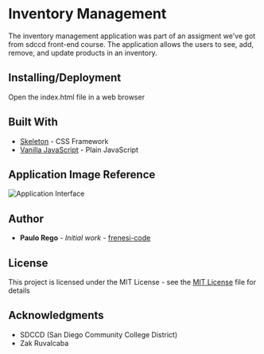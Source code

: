 # Inventory Management

The inventory management application was part of an assigment we've got from sdccd front-end course. The application allows the users to see, add, remove, and update products in an inventory.

## Installing/Deployment

Open the index.html file in a web browser

## Built With

- [Skeleton](http://getskeleton.com/) - CSS Framework 
- [Vanilla JavaScript](https://developer.mozilla.org/en-US/docs/Web/JavaScript/‎) - Plain JavaScript 

## Application Image Reference

![Application Interface](https://ucd0e87f0d52c4f6bcdab7381ca9.previews.dropboxusercontent.com/p/thumb/AAwofkCxN5vcqFk9Ampl4WwHB-rYLFJeiiLnnRBg1HzPSE_kgvnVxcTWh5tMCPj6h--gOumYUoId2rrWlv1oUTB--pTpMP7AiuWzS64h9IUh8fKGtBkzNFombfZ-Rjj2SAszAISs_UlahQ2nqo30k9ouWnNHrtunH34P9h_FEzLNWbUUzdgePQ_CxunnWCszXNogQ8w2fE5mPUWPRQh3A6gZfPYsOuMYqely--tJU55g7GQiqdE86N-KA5-u-QDFoAHyXph21-p58TatT5VFRorQLqlW4f6kvgF77e_6GPVjvkM2vryLEbZ9UbdYfxALnv-Me0KJGAMfuScV9tATp-Ff1Fbbs23AL_r0lDrAKwndSI_Jat4cgxbRDGuCiO_yMuA1UpbX5uwD9j9-wwRjiCDo/p.png?fv_content=true&size_mode=5)

## Author

- **Paulo Rego** - _Initial work_ - [frenesi-code](https://github.com/frenesi-code/)

## License

This project is licensed under the MIT License - see the [MIT License](https://simple.wikipedia.org/wiki/MIT_License) file for details

## Acknowledgments

- SDCCD (San Diego Community College District)
- Zak Ruvalcaba
